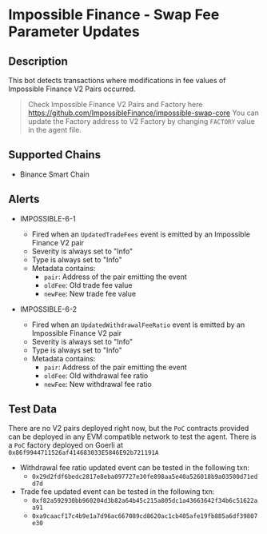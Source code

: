 # Impossible Finance - Swap Fee Parameter Updates 

## Description

This bot detects transactions where modifications in fee values of Impossible Finance V2 Pairs occurred.
> Check Impossible Finance V2 Pairs and Factory here https://github.com/ImpossibleFinance/impossible-swap-core
> You can update the Factory address to V2 Factory by changing `FACTORY` value in the agent file. 

## Supported Chains

- Binance Smart Chain

## Alerts

- IMPOSSIBLE-6-1
  - Fired when an `UpdatedTradeFees` event is emitted by an Impossible Finance V2 pair
  - Severity is always set to "Info" 
  - Type is always set to "Info" 
  - Metadata contains:
    - `pair`: Address of the pair emitting the event
    - `oldFee`: Old trade fee value
    - `newFee`: New trade fee value

- IMPOSSIBLE-6-2
  - Fired when an `UpdatedWithdrawalFeeRatio` event is emitted by an Impossible Finance V2 pair
  - Severity is always set to "Info" 
  - Type is always set to "Info" 
  - Metadata contains:
    - `pair`: Address of the pair emitting the event
    - `oldFee`: Old withdrawal fee ratio
    - `newFee`: New withdrawal fee ratio

## Test Data

There are no V2 pairs deployed right now, but the `PoC` contracts provided can be deployed in any
EVM compatible network to test the agent.
There is a `PoC` factory deployed on Goerli at `0x86f9944711526af414683033E5846E92b721191A`
- Withdrawal fee ratio updated event can be tested in the following txn:
  - `0x29d2fdf6bedc2817e8eba097727e30fe898aa5e40a526018b9a03500d71edd7d`
- Trade fee updated event can be tested in the following txn:
  - `0xf82a592930bb960204d3b82a64b45c215a805dc1a43663642f34b6c51622aa91`
  - `0xa9caacf17c4b9e1a7d96ac667089cd8620ac1cb405afe19fb885a6df39807e30`
